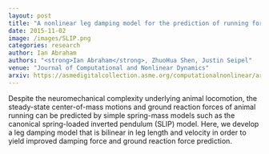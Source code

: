 ```yaml
---
layout: post
title: "A nonlinear leg damping model for the prediction of running forces and stability"
date: 2015-11-02
image: /images/SLIP.png
categories: research
author: Ian Abraham
authors: "<strong>Ian Abraham</strong>, ZhuoHua Shen, Justin Seipel"
venue: "Journal of Computational and Nonlinear Dynamics"
arxiv: https://asmedigitalcollection.asme.org/computationalnonlinear/article-abstract/10/5/051008/370156/A-Nonlinear-Leg-Damping-Model-for-the-Prediction?redirectedFrom=fulltext
---
```



Despite the neuromechanical complexity underlying animal locomotion, the steady-state center-of-mass motions and ground
reaction forces of animal running can be predicted by simple spring-mass models such as the canonical spring-loaded
inverted pendulum (SLIP) model. Here, we develop a leg damping model that is bilinear in leg length and velocity in
order to yield improved damping force and ground reaction force prediction.

